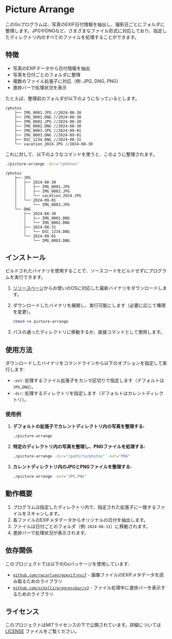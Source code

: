 # Picture Arrange

このGoプログラムは、写真のEXIF日付情報を抽出し、撮影日ごとにフォルダに整理します。JPGやDNGなど、さまざまなファイル形式に対応しており、指定したディレクトリ内のすべてのファイルを処理することができます。

## 特徴

- 写真のEXIFデータから日付情報を抽出
- 写真を日付ごとのフォルダに整理
- 複数のファイル拡張子に対応（例: JPG, DNG, PNG）
- 進捗バーで処理状況を表示

たとえば、整理前のフォルダが以下のようになっているとします。

```
/photos
    ├── IMG_0001.JPG //2024-08-30
    ├── IMG_0001.DNG //2024-08-30
    ├── IMG_0002.JPG //2024-08-30
    ├── IMG_0002.DNG //2024-08-30
    ├── IMG_0003.JPG //2024-09-01
    ├── IMG_0003.DNG //2024-09-01
    ├── DSC_1234.DNG //2024-08-31
    └── vacation_2024.JPG //2024-08-30
```

これに対して、以下のようなコマンドを使うと、このように整理されます。

```bash
./picture-arrange -dir="/photos"
```

```
/photos
    ├── JPG
    │   ├── 2024-08-30
    │   │   ├── IMG_0001.JPG
    │   │   ├── IMG_0002.JPG
    │   │   └── vacation_2024.JPG
    │   └── 2024-09-01
    │       └── IMG_0003.JPG
    └── DNG
        ├── 2024-08-30
        │   ├── IMG_0001.DNG
        │   └── IMG_0002.DNG
        ├── 2024-08-31
        │   └── DSC_1234.DNG
        └── 2024-09-01
            └── IMG_0003.DNG
```

## インストール

ビルドされたバイナリを使用することで、ソースコードをビルドせずにプログラムを実行できます。

1. [リリースページ](https://github.com/Soli0222/picture-arrange/releases)からお使いのOSに対応した最新バイナリをダウンロードします。
2. ダウンロードしたバイナリを展開し、実行可能にします（必要に応じて権限を変更）。

   ```bash
   chmod +x picture-arrange
   ```

3. パスの通ったディレクトリに移動するか、直接コマンドとして使用します。

## 使用方法

ダウンロードしたバイナリをコマンドラインから以下のオプションを指定して実行します:

- `-ext`: 処理するファイル拡張子をカンマ区切りで指定します（デフォルトは `JPG,DNG`）。
- `-dir`: 処理するディレクトリを指定します（デフォルトはカレントディレクトリ）。

### 使用例

1. **デフォルトの拡張子でカレントディレクトリ内の写真を整理する:**

   ```bash
   ./picture-arrange
   ```

2. **特定のディレクトリ内の写真を整理し、PNGファイルを処理する:**

   ```bash
   ./picture-arrange -dir="/path/to/photos" -ext="PNG"
   ```

3. **カレントディレクトリ内のJPGとPNGファイルを整理する:**

   ```bash
   ./picture-arrange -ext="JPG,PNG"
   ```

## 動作概要

1. プログラムは指定したディレクトリ内で、指定された拡張子に一致するファイルをスキャンします。
2. 各ファイルのEXIFメタデータからオリジナルの日付を抽出します。
3. ファイルは日付ごとのフォルダ（例: `2024-08-31`）に移動されます。
4. 進捗バーで処理状況が表示されます。

## 依存関係

このプロジェクトでは以下のGoパッケージを使用しています:

- [`github.com/rwcarlsen/goexif/exif`](https://pkg.go.dev/github.com/rwcarlsen/goexif) - 画像ファイルのEXIFメタデータを読み取るためのライブラリ
- [`github.com/schollz/progressbar/v3`](https://pkg.go.dev/github.com/schollz/progressbar/v3) - ファイル処理中に進捗バーを表示するためのライブラリ

## ライセンス

このプロジェクトはMITライセンスの下で公開されています。詳細については [LICENSE](LICENSE) ファイルをご覧ください。
